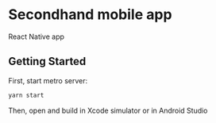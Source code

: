 # Secondhand mobile app
React Native app
## Getting Started

First, start metro server:

```bash
yarn start
```

Then, open and build in Xcode simulator or in Android Studio
